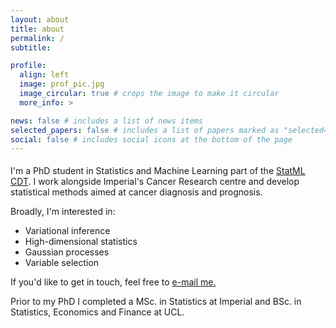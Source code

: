 ```yaml
---
layout: about
title: about
permalink: /
subtitle:

profile:
  align: left
  image: prof_pic.jpg
  image_circular: true # crops the image to make it circular
  more_info: >

news: false # includes a list of news items
selected_papers: false # includes a list of papers marked as "selected={true}"
social: false # includes social icons at the bottom of the page
---
```



<p style="margin-top: 1.2rem"> I'm a PhD student in Statistics and Machine Learning part of the <a href="https://www.statml.io">StatML CDT</a>. I work alongside Imperial's Cancer Research centre and develop statistical methods aimed at cancer diagnosis and prognosis. 

Broadly, I'm interested in:

 - Variational inference
 - High-dimensional statistics
 - Gaussian processes
 - Variable selection


<p> If you'd like to get in touch, feel free to <a href="mailto:mk1019@ic.ac.uk">e-mail me.</a>

<p> Prior to my PhD I completed a MSc. in Statistics at Imperial and BSc. in Statistics, Economics and Finance at UCL.